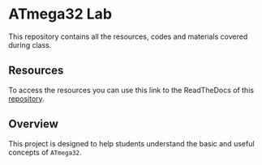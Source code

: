 # ATmega32 Lab

This repository contains all the resources, codes and
materials covered during class.

## Resources

To access the resources you can use this link
to the ReadTheDocs of this [repository](https://atmega32-lab.readthedocs.io/en/latest/intro.html).

## Overview

This project is designed to help students understand
the basic and useful concepts of `ATmega32`.